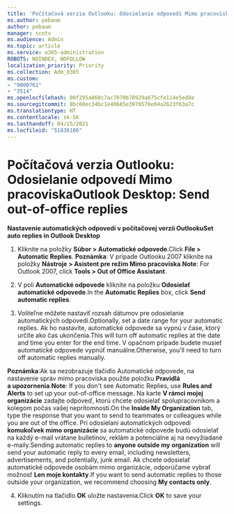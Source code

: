 ```yaml
---
title: 'Počítačová verzia Outlooku: Odosielanie odpovedí Mimo pracoviska'
ms.author: pebaum
author: pebaum
manager: scotv
ms.audience: Admin
ms.topic: article
ms.service: o365-administration
ROBOTS: NOINDEX, NOFOLLOW
localization_priority: Priority
ms.collection: Adm_O365
ms.custom:
- "9000761"
- "3514"
ms.openlocfilehash: 00f295a860c7ac7070b70929a675cfe114e5ed8e
ms.sourcegitcommit: 8bc60ec34bc1e40685e3976576e04a2623f63a7c
ms.translationtype: HT
ms.contentlocale: sk-SK
ms.lasthandoff: 04/15/2021
ms.locfileid: "51836186"
---
```

# <a name="outlook-desktop-send-out-of-office-replies"></a><span data-ttu-id="1c6bd-102">Počítačová verzia Outlooku: Odosielanie odpovedí Mimo pracoviska</span><span class="sxs-lookup"><span data-stu-id="1c6bd-102">Outlook Desktop: Send out-of-office replies</span></span>

<span data-ttu-id="1c6bd-103">**Nastavenie automatických odpovedí v počítačovej verzii Outlooku**</span><span class="sxs-lookup"><span data-stu-id="1c6bd-103">**Set auto replies in Outlook Desktop**</span></span>

1. <span data-ttu-id="1c6bd-104">Kliknite na položky **Súbor > Automatické odpovede**.</span><span class="sxs-lookup"><span data-stu-id="1c6bd-104">Click **File > Automatic Replies**.</span></span> <span data-ttu-id="1c6bd-105">**Poznámka**: V prípade Outlooku 2007 kliknite na položky **Nástroje > Asistent pre režim Mimo pracoviska**.</span><span class="sxs-lookup"><span data-stu-id="1c6bd-105">**Note**: For Outlook 2007, click **Tools > Out of Office Assistant**.</span></span>

2. <span data-ttu-id="1c6bd-106">V poli **Automatické odpovede** kliknite na položku **Odosielať automatické odpovede**.</span><span class="sxs-lookup"><span data-stu-id="1c6bd-106">In the **Automatic Replies** box, click **Send automatic replies**.</span></span>

3. <span data-ttu-id="1c6bd-107">Voliteľne môžete nastaviť rozsah dátumov pre odosielanie automatických odpovedí.</span><span class="sxs-lookup"><span data-stu-id="1c6bd-107">Optionally, set a date range for your automatic replies.</span></span> <span data-ttu-id="1c6bd-108">Ak ho nastavíte, automatické odpovede sa vypnú v čase, ktorý určíte ako čas ukončenia.</span><span class="sxs-lookup"><span data-stu-id="1c6bd-108">This will turn off automatic replies at the date and time you enter for the end time.</span></span> <span data-ttu-id="1c6bd-109">V opačnom prípade budete musieť automatické odpovede vypnúť manuálne.</span><span class="sxs-lookup"><span data-stu-id="1c6bd-109">Otherwise, you'll need to turn off automatic replies manually.</span></span>

<span data-ttu-id="1c6bd-110">**Poznámka**:Ak sa nezobrazuje tlačidlo Automatické odpovede, na nastavenie správ mimo pracoviska použite položku **Pravidlá a upozornenia**.</span><span class="sxs-lookup"><span data-stu-id="1c6bd-110">**Note**: If you don't see Automatic Replies, use **Rules and Alerts** to set up your out-of-office message.</span></span> <span data-ttu-id="1c6bd-111">Na karte **V rámci mojej organizácie** zadajte odpoveď, ktorú chcete odosielať spolupracovníkom a kolegom počas vašej neprítomnosti.</span><span class="sxs-lookup"><span data-stu-id="1c6bd-111">On the **Inside My Organization** tab, type the response that you want to send to teammates or colleagues while you are out of the office.</span></span> <span data-ttu-id="1c6bd-112">Pri odosielaní automatických odpovedí **komukoľvek mimo organizácie** sa automatické odpovede budú odosielať na každý e-mail vrátane bulletinov, reklám a potenciálne aj na nevyžiadané e-maily.</span><span class="sxs-lookup"><span data-stu-id="1c6bd-112">Sending automatic replies to **anyone outside my organization** will send your automatic reply to every email, including newsletters, advertisements, and potentially, junk email.</span></span> <span data-ttu-id="1c6bd-113">Ak chcete odosielať automatické odpovede osobám mimo organizácie, odporúčame vybrať možnosť **Len moje kontakty**.</span><span class="sxs-lookup"><span data-stu-id="1c6bd-113">If you want to send automatic replies to those outside your organization, we recommend choosing **My contacts only**.</span></span>

4. <span data-ttu-id="1c6bd-114">Kliknutím na tlačidlo **OK** uložte nastavenia.</span><span class="sxs-lookup"><span data-stu-id="1c6bd-114">Click **OK** to save your settings.</span></span>
